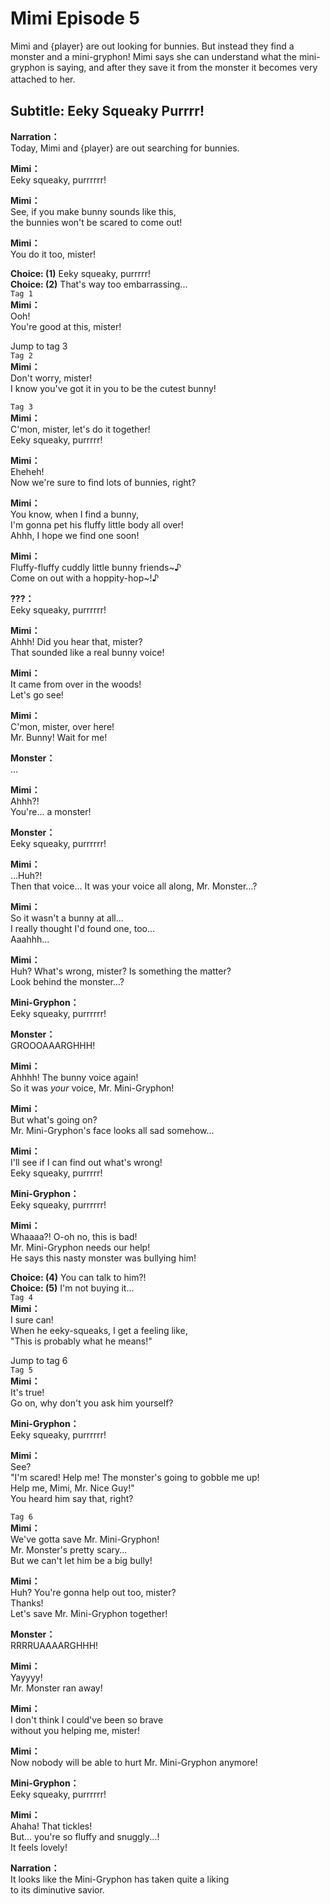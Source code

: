 # Mimi Episode 5
Mimi and {player} are out looking for bunnies. But instead they find a monster and a mini-gryphon! Mimi says she can understand what the mini-gryphon is saying, and after they save it from the monster it becomes very attached to her.　
  
## Subtitle: Eeky Squeaky Purrrr!
  
**Narration：**  
Today, Mimi and {player} are out searching for bunnies.  
  
**Mimi：**  
Eeky squeaky, purrrrrr!  
  
**Mimi：**  
See, if you make bunny sounds like this,  
the bunnies won't be scared to come out!  
  
**Mimi：**  
You do it too, mister!  
  
**Choice: (1)**  Eeky squeaky, purrrrr!  
**Choice: (2)**  That's way too embarrassing...  
`Tag 1`  
**Mimi：**  
Ooh!  
You're good at this, mister!  
  
Jump to tag 3  
`Tag 2`  
**Mimi：**  
Don't worry, mister!  
I know you've got it in you to be the cutest bunny!  
  
`Tag 3`  
**Mimi：**  
C'mon, mister, let's do it together!  
Eeky squeaky, purrrrr!  
  
**Mimi：**  
Eheheh!  
Now we're sure to find lots of bunnies, right?  
  
**Mimi：**  
You know, when I find a bunny,  
I'm gonna pet his fluffy little body all over!  
Ahhh, I hope we find one soon!  
  
**Mimi：**  
Fluffy-fluffy cuddly little bunny friends~♪  
Come on out with a hoppity-hop~!♪  
  
**???：**  
Eeky squeaky, purrrrrr!  
  
**Mimi：**  
Ahhh! Did you hear that, mister?  
That sounded like a real bunny voice!  
  
**Mimi：**  
It came from over in the woods!  
Let's go see!  
  
**Mimi：**  
C'mon, mister, over here!  
Mr. Bunny! Wait for me!  
  
**Monster：**  
...  
  
**Mimi：**  
Ahhh?!  
You're... a monster!  
  
**Monster：**  
Eeky squeaky, purrrrrr!  
  
**Mimi：**  
...Huh?!  
Then that voice... It was your voice all along, Mr. Monster...?  
  
**Mimi：**  
So it wasn't a bunny at all...  
I really thought I'd found one, too...  
Aaahhh...  
  
**Mimi：**  
Huh? What's wrong, mister? Is something the matter?  
Look behind the monster...?  
  
**Mini-Gryphon：**  
Eeky squeaky, purrrrrr!  
  
**Monster：**  
GROOOAAARGHHH!  
  
**Mimi：**  
Ahhhh! The bunny voice again!  
So it was *your* voice, Mr. Mini-Gryphon!  
  
**Mimi：**  
But what's going on?  
Mr. Mini-Gryphon's face looks all sad somehow...  
  
**Mimi：**  
I'll see if I can find out what's wrong!  
Eeky squeaky, purrrrr!  
  
**Mini-Gryphon：**  
Eeky squeaky, purrrrrr!  
  
**Mimi：**  
Whaaaa?! O-oh no, this is bad!  
Mr. Mini-Gryphon needs our help!  
He says this nasty monster was bullying him!  
  
**Choice: (4)**  You can talk to him?!  
**Choice: (5)**  I'm not buying it...  
`Tag 4`  
**Mimi：**  
I sure can!  
When he eeky-squeaks, I get a feeling like,  
\"This is probably what he means!\"  
  
Jump to tag 6  
`Tag 5`  
**Mimi：**  
It's true!  
Go on, why don't you ask him yourself?  
  
**Mini-Gryphon：**  
Eeky squeaky, purrrrrr!  
  
**Mimi：**  
See?  
\"I'm scared! Help me! The monster's going to gobble me up!  
Help me, Mimi, Mr. Nice Guy!\"  
 You heard him say that, right?  
  
`Tag 6`  
**Mimi：**  
We've gotta save Mr. Mini-Gryphon!  
Mr. Monster's pretty scary...  
But we can't let him be a big bully!  
  
**Mimi：**  
Huh? You're gonna help out too, mister?  
Thanks!  
Let's save Mr. Mini-Gryphon together!  
  
**Monster：**  
RRRRUAAAARGHHH!  
  
**Mimi：**  
Yayyyy!  
Mr. Monster ran away!  
  
**Mimi：**  
I don't think I could've been so brave  
without you helping me, mister!  
  
**Mimi：**  
Now nobody will be able to hurt Mr. Mini-Gryphon anymore!  
  
**Mini-Gryphon：**  
Eeky squeaky, purrrrrr!  
  
**Mimi：**  
Ahaha! That tickles!  
But... you're so fluffy and snuggly...!  
It feels lovely!  
  
**Narration：**  
It looks like the Mini-Gryphon has taken quite a liking  
to its diminutive savior.  
